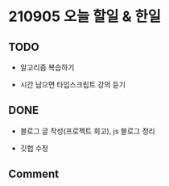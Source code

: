 # 210905 오늘 할일 & 한일

## TODO

- 알고리즘 복습하기

- 시간 남으면 타입스크립트 강의 듣기

## DONE

- 블로그 글 작성(프로젝트 회고), js 블로그 정리

- 깃헙 수정

## Comment
